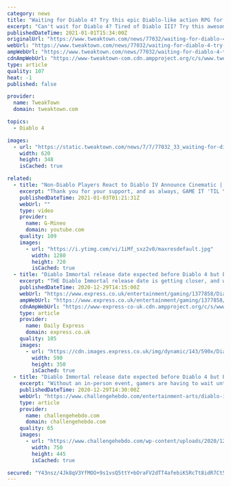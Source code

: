```yaml
---
category: news
title: "Waiting for Diablo 4? Try this epic Diablo-like action RPG for just $5"
excerpt: "Can't wait for Diablo 4? Tired of Diablo III? Try this awesome action RPG on Steam for just $5 and relive old-school aRPG action."
publishedDateTime: 2021-01-01T15:34:00Z
originalUrl: "https://www.tweaktown.com/news/77032/waiting-for-diablo-4-try-this-epic-like-action-rpg-just-5/index.html"
webUrl: "https://www.tweaktown.com/news/77032/waiting-for-diablo-4-try-this-epic-like-action-rpg-just-5/index.html"
ampWebUrl: "https://www.tweaktown.com/news/77032/waiting-for-diablo-4-try-this-epic-like-action-rpg-just-5/amp.html"
cdnAmpWebUrl: "https://www-tweaktown-com.cdn.ampproject.org/c/s/www.tweaktown.com/news/77032/waiting-for-diablo-4-try-this-epic-like-action-rpg-just-5/amp.html"
type: article
quality: 107
heat: -1
published: false

provider:
  name: TweakTown
  domain: tweaktown.com

topics:
  - Diablo 4

images:
  - url: "https://static.tweaktown.com/news/7/7/77032_33_waiting-for-diablo-4-try-this-epic-like-action-rpg-just-5.jpg"
    width: 620
    height: 348
    isCached: true

related:
  - title: "Non-Diablo Players React to Diablo IV Announce Cinematic | By Three They Come | (G-Mineo Reacts)"
    excerpt: "Thank you for your support, and as always, GAME IT 'TIL YOU MAKE IT! ♡♡♡ Discord Server: ☆https://discord.gg/ah3hcmp Membership: ..."
    publishedDateTime: 2021-01-03T01:21:31Z
    webUrl: ""
    type: video
    provider:
      name: G-Mineo
      domain: youtube.com
    quality: 109
    images:
      - url: "https://i.ytimg.com/vi/1iMf_sxz2v0/maxresdefault.jpg"
        width: 1280
        height: 720
        isCached: true
  - title: "Diablo Immortal release date expected before Diablo 4 but BlizzCon the key"
    excerpt: "THE Diablo Immortal release date is getting closer, and while it's expected to hit the market before Diablo 4, BlizzCon 2021 should offer the best answers ..."
    publishedDateTime: 2020-12-29T14:15:00Z
    webUrl: "https://www.express.co.uk/entertainment/gaming/1377858/Diablo-Immortal-release-date-before-Diablo-4-BlizzCon-answers"
    ampWebUrl: "https://www.express.co.uk/entertainment/gaming/1377858/Diablo-Immortal-release-date-before-Diablo-4-BlizzCon-answers/amp"
    cdnAmpWebUrl: "https://www-express-co-uk.cdn.ampproject.org/c/s/www.express.co.uk/entertainment/gaming/1377858/Diablo-Immortal-release-date-before-Diablo-4-BlizzCon-answers/amp"
    type: article
    provider:
      name: Daily Express
      domain: express.co.uk
    quality: 105
    images:
      - url: "https://cdn.images.express.co.uk/img/dynamic/143/590x/Diablo-Immortal-1377858.jpg?r=1609280144975"
        width: 590
        height: 350
        isCached: true
  - title: "Diablo Immortal release date expected before Diablo 4 but BlizzCon is the key | Gaming | Entertainment – challenge"
    excerpt: "Without an in-person event, gamers are having to wait until February to find out more about upcoming titles like Diablo 4 and Overwatch 2. And while Diablo Immortal might not be on the list of the ..."
    publishedDateTime: 2020-12-29T14:30:00Z
    webUrl: "https://www.challengehebdo.com/entertainment-arts/diablo-immortal-release-date-expected-before-diablo-4-but-blizzcon-is-the-key-gaming-entertainment-challenge-14937-2020/"
    type: article
    provider:
      name: challengehebdo.com
      domain: challengehebdo.com
    quality: 65
    images:
      - url: "https://www.challengehebdo.com/wp-content/uploads/2020/12/Diablo-Immortal-release-date-expected-before-Diablo-4-but-BlizzCon.jpg"
        width: 750
        height: 445
        isCached: true

secured: "Y43nsz/4Jk8qV3YfMOO+9s1vsQ5ttY+bOraFV2dTT4afebiKSRcTt8idR7Ct5BoluPNa6K5Qwwki3RAAtzxxNuEPuV4CD5aSkOf34rCxpQ8OqPitxPOw0GjSepUg1qL5EdjjoMXjR1jwz6rI2xkyuzkQQLHiRJZa4HiEB7n8A4HDWBXhR+qQwAJ4MKX9A099Z8+pvfZ1sAP2+H0rflhf+G9dRrdm3rQevOZdlf2T+JQyE1YxZInG+5ClFDLWzI5CC9DVTS79FgMnCvvGbtUe7CDaB9SGqM8Pc7AOyeqXzc88Ez7NCAtB6H046FSteXEJQOruIXcQjekRHPvLDD8NI8vBCytB5tI3YN0GNGKMRsc=;IW9/pKAs4jGNPi0zd2Idow=="
---
```


